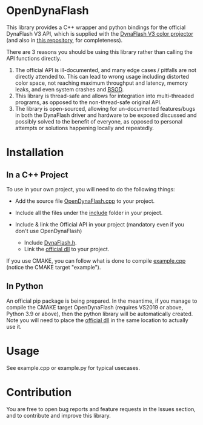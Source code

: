 # OpenDynaFlash

This library provides a C++ wrapper and python bindings for the official DynaFlash V3 API, which is supplied with the [DynaFlash V3 color projector](https://www.vision.ict.e.titech.ac.jp/projects/dynaflashv3/index.html) (and also in [this repository](https://github.com/yoterel/OpenDynaFlash/tree/main/official_API), for completeness).

There are 3 reasons you should be using this library rather than calling the API functions directly.

1) The official API is ill-documented, and many edge cases / pitfalls are not directly attended to. This can lead to wrong usage including distorted color space, not reaching maximum throughput and latency, memory leaks, and even system crashes and [BSOD](https://en.wikipedia.org/wiki/Blue_screen_of_death).
2) This library is thread-safe and allows for integration into multi-threaded programs, as opposed to the non-thread-safe original API.
3) The library is open-sourced, allowing for un-documented features/bugs in both the DynaFlash driver and hardware to be exposed discussed and possibly solved to the benefit of everyone, as opposed to personal attempts or solutions happening locally and repeatedly.

# Installation
## In a C++ Project
To use in your own project, you will need to do the following things:

- Add the source file [OpenDynaFlash.cpp](https://github.com/yoterel/OpenDynaFlash/blob/main/src/OpenDynaFlash.cpp) to your project.
- Include all the files under the [include](https://github.com/yoterel/OpenDynaFlash/tree/main/include) folder in your project.

- Include & link the Official API in your project (mandatory even if you don't use OpenDynaFlash)
  - Include [DynaFlash.h](https://github.com/yoterel/OpenDynaFlash/blob/main/official_API/include/DynaFlash.h).
  - Link the [official dll](https://github.com/yoterel/OpenDynaFlash/blob/main/official_API/lib/DynaFlash200.dll) to your project.

If you use CMAKE, you can follow what is done to compile [example.cpp](https://github.com/yoterel/OpenDynaFlash/blob/main/examples/example.cpp) (notice the CMAKE target "example").


## In Python
An official pip package is being prepared. In the meantime, if you manage to compile the CMAKE target OpenDynaFlash (requires VS2019 or above, Python 3.9 or above), then the python library will be automatically created. Note you will need to place the [official dll](https://github.com/yoterel/OpenDynaFlash/blob/main/official_API/lib/DynaFlash200.dll) in the same location to actually use it.

# Usage
See example.cpp or example.py for typical usecases.

# Contribution
You are free to open bug reports and feature requests in the Issues section, and to contribute and improve this library.

